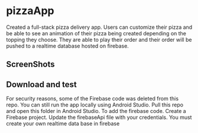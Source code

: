 # pizzaApp
Created a full-stack pizza delivery app. Users can customize their pizza and be able to see an animation of their pizza being created depending on the topping they choose. They are able to play their order and their order will be pushed to a realtime database hosted on firebase. 
## ScreenShots

## Download and test
For security reasons, some of the Firebase code was deleted from this repo. You can still run the app locally using Android Studio. Pull this repo and open this folder in Android Studio.
To add the firebase code. Create a Firebase project. Update the firebaseApi file with your credentials. You must create your own realtime data base in firebase
